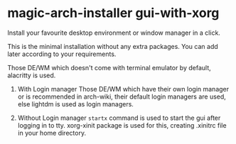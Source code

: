 # magic-arch-installer gui-with-xorg
Install your favourite desktop environment or window manager in a click.

This is the minimal installation without any extra packages. You can add later according to your requirements.

Those DE/WM which doesn't come with terminal emulator by default, alacritty is used.

 1. With Login manager
 	Those DE/WM which have their own login manager or is recommended in arch-wiki, their default login managers are used, else lightdm is used as login managers.

 2. Without Login manager
 	`startx` command is used to start the gui after logging in to tty.
 	xorg-xinit package is used for this, creating .xinitrc file in your home directory.

